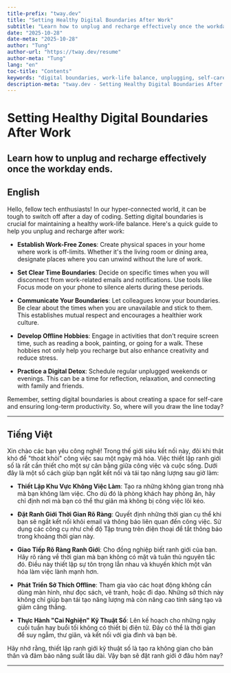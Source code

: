 ```yaml
---
title-prefix: "tway.dev"
title: "Setting Healthy Digital Boundaries After Work"
subtitle: "Learn how to unplug and recharge effectively once the workday ends."
date: "2025-10-28"
date-meta: "2025-10-28"
author: "Tung"
author-url: "https://tway.dev/resume"
author-meta: "Tung"
lang: "en"
toc-title: "Contents"
keywords: "digital boundaries, work-life balance, unplugging, self-care, tech wellness"
description-meta: "tway.dev - Setting Healthy Digital Boundaries After Work - Learn how to unplug and recharge effectively once the workday ends."
---
```


# Setting Healthy Digital Boundaries After Work
## Learn how to unplug and recharge effectively once the workday ends.

## English
Hello, fellow tech enthusiasts! In our hyper-connected world, it can be tough to switch off after a day of coding. Setting digital boundaries is crucial for maintaining a healthy work-life balance. Here's a quick guide to help you unplug and recharge after work:

- **Establish Work-Free Zones**: Create physical spaces in your home where work is off-limits. Whether it's the living room or dining area, designate places where you can unwind without the lure of work.

- **Set Clear Time Boundaries**: Decide on specific times when you will disconnect from work-related emails and notifications. Use tools like Focus mode on your phone to silence alerts during these periods.

- **Communicate Your Boundaries**: Let colleagues know your boundaries. Be clear about the times when you are unavailable and stick to them. This establishes mutual respect and encourages a healthier work culture.

- **Develop Offline Hobbies**: Engage in activities that don't require screen time, such as reading a book, painting, or going for a walk. These hobbies not only help you recharge but also enhance creativity and reduce stress.

- **Practice a Digital Detox**: Schedule regular unplugged weekends or evenings. This can be a time for reflection, relaxation, and connecting with family and friends.

Remember, setting digital boundaries is about creating a space for self-care and ensuring long-term productivity. So, where will you draw the line today?

---

## Tiếng Việt
Xin chào các bạn yêu công nghệ! Trong thế giới siêu kết nối này, đôi khi thật khó để "thoát khỏi" công việc sau một ngày mã hóa. Việc thiết lập ranh giới số là rất cần thiết cho một sự cân bằng giữa công việc và cuộc sống. Dưới đây là một số cách giúp bạn ngắt kết nối và tái tạo năng lượng sau giờ làm:

- **Thiết Lập Khu Vực Không Việc Làm**: Tạo ra những không gian trong nhà mà bạn không làm việc. Cho dù đó là phòng khách hay phòng ăn, hãy chỉ định nơi mà bạn có thể thư giãn mà không bị công việc lôi kéo.

- **Đặt Ranh Giới Thời Gian Rõ Ràng**: Quyết định những thời gian cụ thể khi bạn sẽ ngắt kết nối khỏi email và thông báo liên quan đến công việc. Sử dụng các công cụ như chế độ Tập trung trên điện thoại để tắt thông báo trong khoảng thời gian này.

- **Giao Tiếp Rõ Ràng Ranh Giới**: Cho đồng nghiệp biết ranh giới của bạn. Hãy rõ ràng về thời gian mà bạn không có mặt và tuân thủ nguyên tắc đó. Điều này thiết lập sự tôn trọng lẫn nhau và khuyến khích một văn hóa làm việc lành mạnh hơn.

- **Phát Triển Sở Thích Offline**: Tham gia vào các hoạt động không cần dùng màn hình, như đọc sách, vẽ tranh, hoặc đi dạo. Những sở thích này không chỉ giúp bạn tái tạo năng lượng mà còn nâng cao tính sáng tạo và giảm căng thẳng.

- **Thực Hành "Cai Nghiện" Kỹ Thuật Số**: Lên kế hoạch cho những ngày cuối tuần hay buổi tối không có thiết bị điện tử. Đây có thể là thời gian để suy ngẫm, thư giãn, và kết nối với gia đình và bạn bè.

Hãy nhớ rằng, thiết lập ranh giới kỹ thuật số là tạo ra không gian cho bản thân và đảm bảo năng suất lâu dài. Vậy bạn sẽ đặt ranh giới ở đâu hôm nay?

---